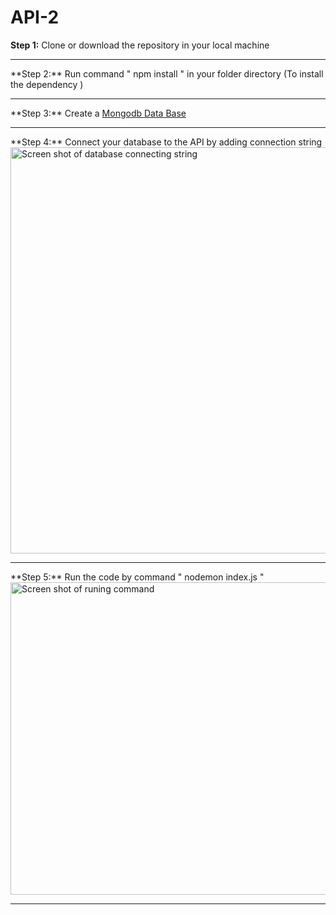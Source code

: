 # API-2

**Step 1:** Clone or download the repository in your local machine <br>
<hr>
**Step 2:** Run command " npm install " in your folder directory (To install the dependency )<br>
<hr>
**Step 3:** Create a <a href="https://www.mongodb.com/">Mongodb Data Base</a>  <br>
<hr>
**Step 4:** Connect your database to the API by adding connection string <br>
<img src="https://i.imgur.com/yCWDkSd.png" alt="Screen shot of database connecting string" width="900px" height="650px">
<hr>
**Step 5:** Run the code by command " nodemon index.js " <br>
<img src="https://i.imgur.com/EBiyAwt.png" alt="Screen shot of runing command" width="1000px" height="500px">
<hr>
